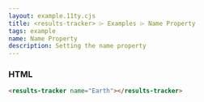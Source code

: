 ```yaml
---
layout: example.11ty.cjs
title: <results-tracker> ⌲ Examples ⌲ Name Property
tags: example
name: Name Property
description: Setting the name property
---
```


<results-tracker name="Earth"></results-tracker>

<h3>HTML</h3>

```html
<results-tracker name="Earth"></results-tracker>
```
